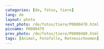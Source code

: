 ```yaml
---
categories: [de, fotos, tiere]
lang: de
layout: photo
next_photo: /de/fotos/tiere/P0000478.html
picname: P0000479
prev_photo: /de/fotos/tiere/P0000480.html
tags: [Animal, Fotofalle, Rotneuichnomon]
---
```


